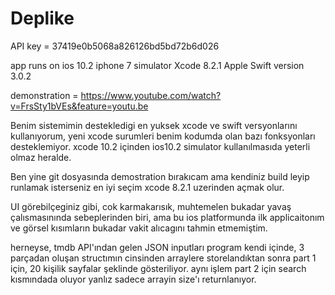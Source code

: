 # Deplike
API key = 37419e0b5068a826126bd5bd72b6d026

app runs on ios 10.2 iphone 7 simulator
Xcode 8.2.1
Apple Swift version 3.0.2

demonstration = 
https://www.youtube.com/watch?v=FrsSty1bVEs&feature=youtu.be

Benim sistemimin destekledigi en yuksek xcode ve swift versyonlarını kullanıyorum, yeni xcode surumleri benim kodumda olan bazı fonksyonları desteklemiyor.
xcode 10.2 içinden ios10.2 simulator kullanılmasıda yeterli olmaz heralde.

Ben yine git dosyasında demostration bırakıcam ama kendiniz build leyip runlamak isterseniz en iyi seçim xcode 8.2.1 uzerinden açmak olur.

UI görebilçeginiz gibi, cok karmakarısık, muhtemelen bukadar yavaş çalısmasınında sebeplerinden biri, ama bu ios platformunda ilk applicaitonım ve görsel kısımların bukadar vakit alıcagını tahmin etmemiştim.

herneyse,
tmdb API'ından gelen JSON inputları program kendi içinde, 3 parçadan oluşan structımın cinsinden arraylere storelandıktan sonra part 1 için, 20 kişilik sayfalar şeklinde gösteriliyor. aynı işlem part 2 için search kısmındada oluyor yanlız sadece arrayin size'ı returnlanıyor.
